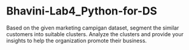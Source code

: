 # Bhavini-Lab4_Python-for-DS
Based on the given marketing campigan dataset, segment the similar customers into suitable clusters. Analyze the clusters and provide your insights to help the organization promote their business.
